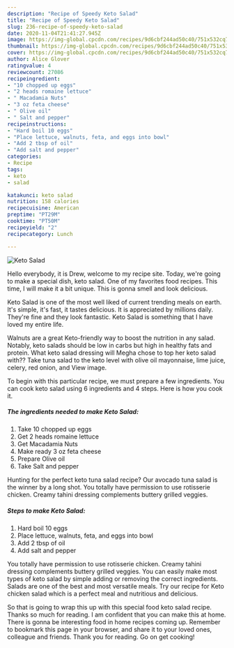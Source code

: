 ```yaml
---
description: "Recipe of Speedy Keto Salad"
title: "Recipe of Speedy Keto Salad"
slug: 236-recipe-of-speedy-keto-salad
date: 2020-11-04T21:41:27.945Z
image: https://img-global.cpcdn.com/recipes/9d6cbf244ad50c40/751x532cq70/keto-salad-recipe-main-photo.jpg
thumbnail: https://img-global.cpcdn.com/recipes/9d6cbf244ad50c40/751x532cq70/keto-salad-recipe-main-photo.jpg
cover: https://img-global.cpcdn.com/recipes/9d6cbf244ad50c40/751x532cq70/keto-salad-recipe-main-photo.jpg
author: Alice Glover
ratingvalue: 4
reviewcount: 27086
recipeingredient:
- "10 chopped up eggs"
- "2 heads romaine lettuce"
- " Macadamia Nuts"
- "3 oz feta cheese"
- " Olive oil"
- " Salt and pepper"
recipeinstructions:
- "Hard boil 10 eggs"
- "Place lettuce, walnuts, feta, and eggs into bowl"
- "Add 2 tbsp of oil"
- "Add salt and pepper"
categories:
- Recipe
tags:
- keto
- salad

katakunci: keto salad 
nutrition: 158 calories
recipecuisine: American
preptime: "PT29M"
cooktime: "PT50M"
recipeyield: "2"
recipecategory: Lunch

---
```



![Keto Salad](https://img-global.cpcdn.com/recipes/9d6cbf244ad50c40/751x532cq70/keto-salad-recipe-main-photo.jpg)

Hello everybody, it is Drew, welcome to my recipe site. Today, we're going to make a special dish, keto salad. One of my favorites food recipes. This time, I will make it a bit unique. This is gonna smell and look delicious.

Keto Salad is one of the most well liked of current trending meals on earth. It's simple, it's fast, it tastes delicious. It is appreciated by millions daily. They're fine and they look fantastic. Keto Salad is something that I have loved my entire life.

Walnuts are a great Keto-friendly way to boost the nutrition in any salad. Notably, keto salads should be low in carbs but high in healthy fats and protein. What keto salad dressing will Megha chose to top her keto salad with?? Take tuna salad to the keto level with olive oil mayonnaise, lime juice, celery, red onion, and View image.


To begin with this particular recipe, we must prepare a few ingredients. You can cook keto salad using 6 ingredients and 4 steps. Here is how you cook it.

<!--inarticleads1-->

##### The ingredients needed to make Keto Salad:

1. Take 10 chopped up eggs
1. Get 2 heads romaine lettuce
1. Get  Macadamia Nuts
1. Make ready 3 oz feta cheese
1. Prepare  Olive oil
1. Take  Salt and pepper


Hunting for the perfect keto tuna salad recipe? Our avocado tuna salad is the winner by a long shot. You totally have permission to use rotisserie chicken. Creamy tahini dressing complements buttery grilled veggies. 

<!--inarticleads2-->

##### Steps to make Keto Salad:

1. Hard boil 10 eggs
1. Place lettuce, walnuts, feta, and eggs into bowl
1. Add 2 tbsp of oil
1. Add salt and pepper


You totally have permission to use rotisserie chicken. Creamy tahini dressing complements buttery grilled veggies. You can easily make most types of keto salad by simple adding or removing the correct ingredients. Salads are one of the best and most versatile meals. Try our recipe for Keto chicken salad which is a perfect meal and nutritious and delicious. 

So that is going to wrap this up with this special food keto salad recipe. Thanks so much for reading. I am confident that you can make this at home. There is gonna be interesting food in home recipes coming up. Remember to bookmark this page in your browser, and share it to your loved ones, colleague and friends. Thank you for reading. Go on get cooking!
